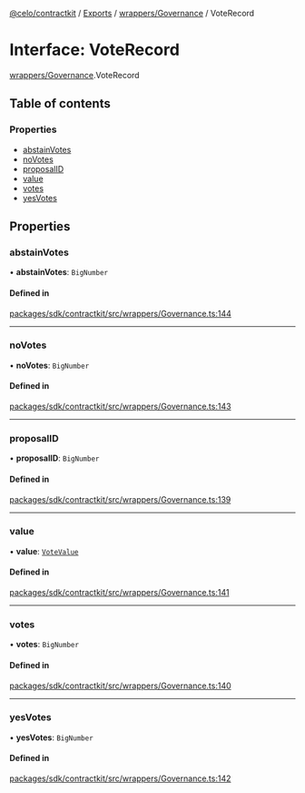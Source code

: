 [@celo/contractkit](../README.md) / [Exports](../modules.md) / [wrappers/Governance](../modules/wrappers_Governance.md) / VoteRecord

# Interface: VoteRecord

[wrappers/Governance](../modules/wrappers_Governance.md).VoteRecord

## Table of contents

### Properties

- [abstainVotes](wrappers_Governance.VoteRecord.md#abstainvotes)
- [noVotes](wrappers_Governance.VoteRecord.md#novotes)
- [proposalID](wrappers_Governance.VoteRecord.md#proposalid)
- [value](wrappers_Governance.VoteRecord.md#value)
- [votes](wrappers_Governance.VoteRecord.md#votes)
- [yesVotes](wrappers_Governance.VoteRecord.md#yesvotes)

## Properties

### abstainVotes

• **abstainVotes**: `BigNumber`

#### Defined in

[packages/sdk/contractkit/src/wrappers/Governance.ts:144](https://github.com/celo-org/developer-tooling/blob/master/packages/sdk/contractkit/src/wrappers/Governance.ts#L144)

___

### noVotes

• **noVotes**: `BigNumber`

#### Defined in

[packages/sdk/contractkit/src/wrappers/Governance.ts:143](https://github.com/celo-org/developer-tooling/blob/master/packages/sdk/contractkit/src/wrappers/Governance.ts#L143)

___

### proposalID

• **proposalID**: `BigNumber`

#### Defined in

[packages/sdk/contractkit/src/wrappers/Governance.ts:139](https://github.com/celo-org/developer-tooling/blob/master/packages/sdk/contractkit/src/wrappers/Governance.ts#L139)

___

### value

• **value**: [`VoteValue`](../enums/wrappers_Governance.VoteValue.md)

#### Defined in

[packages/sdk/contractkit/src/wrappers/Governance.ts:141](https://github.com/celo-org/developer-tooling/blob/master/packages/sdk/contractkit/src/wrappers/Governance.ts#L141)

___

### votes

• **votes**: `BigNumber`

#### Defined in

[packages/sdk/contractkit/src/wrappers/Governance.ts:140](https://github.com/celo-org/developer-tooling/blob/master/packages/sdk/contractkit/src/wrappers/Governance.ts#L140)

___

### yesVotes

• **yesVotes**: `BigNumber`

#### Defined in

[packages/sdk/contractkit/src/wrappers/Governance.ts:142](https://github.com/celo-org/developer-tooling/blob/master/packages/sdk/contractkit/src/wrappers/Governance.ts#L142)
